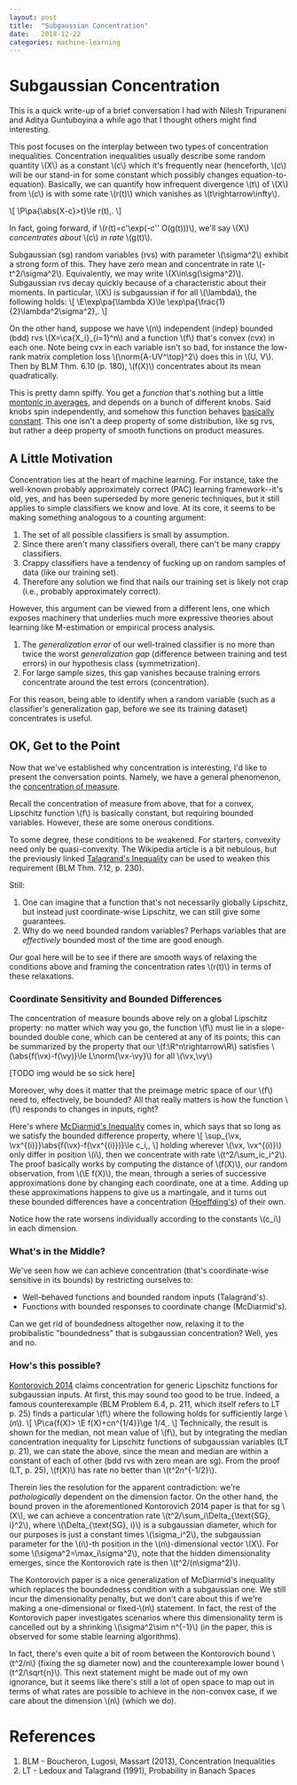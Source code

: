 ```yaml
---
layout: post
title:  "Subgaussian Concentration"
date:   2018-12-22
categories: machine-learning
---
```


# Subgaussian Concentration

This is a quick write-up of a brief conversation I had with Nilesh Tripuraneni and Aditya Guntuboyina a while ago that I thought others might find interesting.

This post focuses on the interplay between two types of concentration inequalities. Concentration inequalities usually describe some random quantity \\(X\\) as a constant \\(c\\) which it's frequently near (henceforth, \\(c\\) will be our stand-in for some constant which possibly changes equation-to-equation). Basically, we can quantify how infrequent divergence \\(t\\) of \\(X\\) from \\(c\\) is with some rate \\(r(t)\\) which vanishes as \\(t\rightarrow\infty\\).

\\[
\P\pa{\abs{X-c}>t}\le r(t)\,.
\\]

In fact, going forward, if \\(r(t)=c'\exp(-c'' O(g(t)))\\), we'll say \\(X\\) *concentrates about* \\(c\\) *in rate* \\(g(t)\\).

Subgaussian (sg) random variables (rvs) with parameter \\(\sigma^2\\) exhibit a strong form of this. They have zero mean and concentrate in rate \\(-t^2/\sigma^2\\).
Equivalently, we may write \\(X\in\sg(\sigma^2)\\). Subgaussian rvs decay quickly because of a characteristic about their moments. In particular, \\(X\\) is subgaussian if for all \\(\lambda\\), the following holds:
\\[
\E\exp\pa{\lambda X}\le \exp\pa{\frac{1}{2}\lambda^2\sigma^2}\,.
\\]

On the other hand, suppose we have \\(n\\) independent (indep) bounded (bdd) rvs \\(X=\ca{X_i}_{i=1}^n\\) and a function \\(f\\) that's convex (cvx) in each one. Note being cvx in each variable isn't so bad, for instance the low-rank matrix completion loss \\(\norm{A-UV^\top}^2\\) does this in \\(U, V\\). Then by BLM Thm. 6.10 (p. 180), \\(f(X)\\) concentrates about its mean quadratically.

This is pretty damn spiffy. You get a *function* that's nothing but a little [montonic in averages](https://en.wikipedia.org/wiki/Jensen%27s_inequality), and depends on a bunch of different knobs. Said knobs spin independently, and somehow this function behaves [basically constant](https://en.wikipedia.org/wiki/Talagrand%27s_concentration_inequality). This one isn't a deep property of some distribution, like sg rvs, but rather a deep property of smooth functions on product measures.

## A Little Motivation

Concentration lies at the heart of machine learning. For instance, take the well-known probably approximately correct (PAC) learning framework--it's old, yes, and has been superseded by more generic techniques, but it still applies to simple classifiers we know and love. At its core, it seems to be making something analogous to a counting argument:

1. The set of all possible classifiers is small by assumption.
1. Since there aren't many classifiers overall, there can't be many crappy classifiers.
1. Crappy classifiers have a tendency of fucking up on random samples of data (like our training set).
1. Therefore any solution we find that nails our training set is likely not crap (i.e., probably approximately correct).

However, this argument can be viewed from a different lens, one which exposes machinery that underlies much more expressive theories about learning like M-estimation or empirical process analysis.

1. The *generalization error* of our well-trained classifier is no more than twice the worst *generalization gap* (difference between training and test errors) in our hypothesis class (symmetrization).
1. For large sample sizes, this gap vanishes because training errors concentrate around the test errors (concentration).

For this reason, being able to identify when a random variable (such as a classifier's generalization gap, before we see its training dataset) concentrates is useful.

## OK, Get to the Point

Now that we've established why concentration is interesting, I'd like to present the conversation points. Namely, we have a general phenomenon, the [concentration of measure](https://en.wikipedia.org/wiki/Concentration_of_measure).

Recall the concentration of measure from above, that for a convex, Lipschitz function \\(f\\) is basically constant, but requiring bounded variables. However, these are some onerous conditions.

To some degree, these conditions to be weakened. For starters, convexity need only be quasi-convexity. The Wikipedia article is a bit nebulous, but the previously linked [Talagrand's Inequality](https://en.wikipedia.org/wiki/Talagrand%27s_concentration_inequality) can be used to weaken this requirement (BLM Thm. 7.12, p. 230).

Still:

1. One can imagine that a function that's not necessarily globally Lipschitz, but instead just coordinate-wise Lipschitz, we can still give some guarantees.
1. Why do we need bounded random variables? Perhaps variables that are *effectively* bounded most of the time are good enough.

Our goal here will be to see if there are smooth ways of relaxing the conditions above and framing the concentration rates \\(r(t)\\) in terms of these relaxations.

### Coordinate Sensitivity and Bounded Differences

The concentration of measure bounds above rely on a global Lipschitz property: no matter which way you go, the function \\(f\\) must lie in a slope-bounded double cone, which can be centered at any of its points; this can be summarized by the property that our \\(f:\R^n\rightarrow\R\\) satisfies \\(\abs{f(\vx)-f(\vy)}\le L\norm{\vx-\vy}\\) for all \\(\vx,\vy\\)

[TODO img would be so sick here]

Moreover, why does it matter that the preimage metric space of our \\(f\\) need to, effectively, be bounded? All that really matters is how the function \\(f\\) responds to changes in inputs, right? 

Here's where [McDiarmid's Inequality](https://en.wikipedia.org/wiki/Doob_martingale#McDiarmid's_inequality) comes in, which says that so long as we satisfy the bounded difference property, where
\\[
\sup_{\vx, \vx^{(i)}}\abs{f(\vx)-f(\vx^{(i)})}\le c_i\,,
\\]
holding wherever \\(\vx, \vx^{(i)}\\) only differ in position \\(i\\), then we concentrate with rate \\(t^2/\sum_ic_i^2\\). The proof basically works by computing the distance of \\(f(X)\\), our random observation, from \\(\E f(X)\\), the mean, through a series of successive approximations done by changing each coordinate, one at a time. Adding up these approximations happens to give us a martingale, and it turns out these bounded differences have a concentration ([Hoeffding's](https://en.wikipedia.org/wiki/Hoeffding%27s_inequality)) of their own.

Notice how the rate worsens individually according to the constants \\(c_i\\) in each dimension.

### What's in the Middle?

We've seen how we can achieve concentration (that's coordinate-wise sensitive in its bounds) by restricting ourselves to:

* Well-behaved functions and bounded random inputs (Talagrand's).
* Functions with bounded responses to coordinate change (McDiarmid's).

Can we get rid of boundedness altogether now, relaxing it to the probibalistic "boundedness" that is subgaussian concentration? Well, yes and no.

### How's this possible?

[Kontorovich 2014](https://arxiv.org/abs/1309.1007) claims concentration for generic Lipschitz functions for subgaussian inputs. At first, this may sound too good to be true. Indeed, a famous counterexample (BLM Problem 6.4, p. 211, which itself refers to LT p. 25) finds a particular \\(f\\) where the following holds for sufficiently large \\(n\\).
\\[
\P\ca{f(X)> \E f(X)+cn^{1/4}}\ge 1/4\,.
\\]
Technically, the result is shown for the median, not mean value of \\(f\\), but by integrating the median concentration inequality for Lipschitz functions of subgaussian variables (LT p. 21), we can state the above, since the mean and median are within a constant of each of other (bdd rvs with zero mean are sg).
From the proof (LT, p. 25), \\(f(X)\\) has rate no better than \\(t^2n^{-1/2}\\).

Therein lies the resolution for the apparent contradiction: we're *pathologically* dependent on the dimension factor.
On the other hand, the bound proven in the aforementioned Kontorovich 2014 paper is that for sg \\(X\\), we can achieve a concentration rate \\(t^2/\sum_i\Delta_{\text{SG}, i}^2\\), where \\(\Delta_{\text{SG}, i}\\) is a subgaussian diameter, which for our purposes is just a constant times \\(\sigma_i^2\\), the subgaussian parameter for the \\(i\\)-th position in the \\(n\\)-dimensional vector \\(X\\). For some \\(\sigma^2=\max_i\sigma^2\\), note that the hidden dimensionality emerges, since the Kontorovich rate is then \\(t^2/(n\sigma^2)\\).

The Kontorovich paper is a nice generalization of McDiarmid's inequality which replaces the boundedness condition with a subgaussian one. We still incur the dimensionality penalty, but we don't care about this if we're making a one-dimensional or fixed-\\(n\\) statement. In fact, the rest of the Kontorovich paper investigates scenarios where this dimensionality term is cancelled out by a shrinking \\(\sigma^2\sim n^{-1}\\) (in the paper, this is observed for some stable learning algorithms).

In fact, there's even quite a bit of room between the Kontorovich bound \\(t^2/n\\) (fixing the sg diameter now) and the counterexample lower bound \\(t^2/\sqrt{n}\\). This next statement might be made out of my own ignorance, but it seems like there's still a lot of open space to map out in terms of what rates are possible to achieve in the non-convex case, if we care about the dimension \\(n\\) (which we do).

# References

1. BLM - Boucheron, Lugosi, Massart (2013), Concentration Inequalities
1. LT - Ledoux and Talagrand (1991), Probability in Banach Spaces
